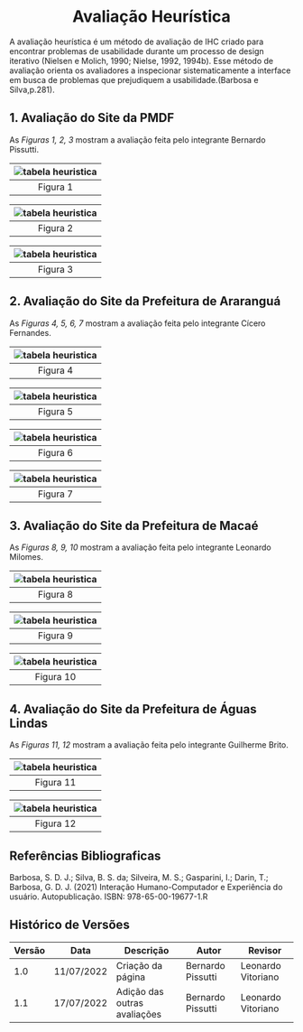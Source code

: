 # <center> Avaliação Heurística 
A avaliação heurística é um método de avaliação de IHC criado para encontrar problemas de usabilidade durante um
processo de design iterativo (Nielsen e Molich, 1990; Nielse, 1992, 1994b). Esse método de avaliação orienta os 
avaliadores a inspecionar sistematicamente a interface em busca de problemas que prejudiquem a usabilidade.(Barbosa e Silva,p.281).

## 1. Avaliação do Site da PMDF
As _Figuras 1, 2, 3_ mostram a avaliação feita pelo integrante Bernardo Pissutti.

|![tabela heuristica](../_media/avaliacoes/avaliacaopmdf01.png)|
|:-----------------------------------------------:|
|                    Figura 1                     |

| ![tabela heuristica](../_media/avaliacoes/avaliacaopmdf02.png) |
|:-------------------------------------------------:|
|                     Figura 2                      |

| ![tabela heuristica](../_media/avaliacoes/avaliacaopmdf03.png)|
|:-------------------------------------------------:|
|                     Figura 3                      |


## 2. Avaliação do Site da Prefeitura de Araranguá
As _Figuras 4, 5, 6, 7_ mostram a avaliação feita pelo integrante Cícero Fernandes.

| ![tabela heuristica](../_media/avaliacoes/avaliacao_ararangua1.png) |
|:-----------------------------------------------------------:|
|                          Figura 4                           |

| ![tabela heuristica](../_media/avaliacoes/avaliacao_ararangua2.png) |
|:----------------------------------------------------------------------:|
|                                Figura 5                                |

| ![tabela heuristica](../_media/avaliacoes/avaliacao_ararangua3.png) |
|:-----------------------------------------------------------:|
|                          Figura 6                           |

| ![tabela heuristica](../_media/avaliacoes/avaliacao_ararangua4.png) |
|:-----------------------------------------------------------:|
|                          Figura 7                           |

## 3. Avaliação do Site da Prefeitura de Macaé
As _Figuras 8, 9, 10_ mostram a avaliação feita pelo integrante Leonardo Milomes.

| ![tabela heuristica](../_media/avaliacoes/avaliacao_macae1.png) |
|:-------------------------------------------------------:|
|                        Figura 8                         |

| ![tabela heuristica](../_media/avaliacoes/avaliacao_macae2.png) |
|:-------------------------------------------------------:|
|                        Figura 9                         |

| ![tabela heuristica](../_media/avaliacoes/avaliacao_macae3.png) |
|:---------------------------------------------------------------:|
|                            Figura 10                            |

## 4. Avaliação do Site da Prefeitura de Águas Lindas
As _Figuras 11, 12_ mostram a avaliação feita pelo integrante Guilherme Brito.

| ![tabela heuristica](../_media/avaliacoes/avaliacao_aguaslindas1.png) |
|:---------------------------------------------------------------------:|
|                               Figura 11                               |

| ![tabela heuristica](../_media/avaliacoes/avaliacao_aguaslindas2.png) |
|:---------------------------------------------------------------------:|
|                               Figura 12                               |

## Referências Bibliograficas
Barbosa, S. D. J.; Silva, B. S. da; Silveira, M. S.; Gasparini, I.; Darin, T.; Barbosa, G. D. J. (2021)
Interação Humano-Computador e Experiência do usuário. Autopublicação. ISBN: 978-65-00-19677-1.R

## Histórico de Versões

| Versão | Data       | Descrição                    | Autor             | Revisor            |
|--------|------------|------------------------------|-------------------|--------------------|
| 1.0    | 11/07/2022 | Criação da página            | Bernardo Pissutti | Leonardo Vitoriano |
| 1.1    | 17/07/2022 | Adição das outras avaliações | Bernardo Pissutti | Leonardo Vitoriano |
